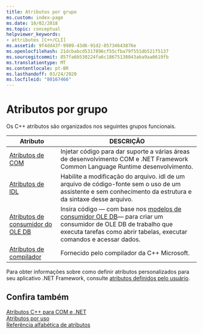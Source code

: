 ```yaml
---
title: Atributos por grupo
ms.custom: index-page
ms.date: 10/02/2018
ms.topic: conceptual
helpviewer_keywords:
- attributes [C++/CLI]
ms.assetid: 9f4dd43f-9909-43d6-91d2-05734643876e
ms.openlocfilehash: 21dcbabcd5317896cf55cfba79f551db521f5137
ms.sourcegitcommit: 857fa6b530224fa6c18675138043aba9aa0619fb
ms.translationtype: MT
ms.contentlocale: pt-BR
ms.lasthandoff: 03/24/2020
ms.locfileid: "80167466"
---
```

# <a name="attributes-by-group"></a>Atributos por grupo

Os C++ atributos são organizados nos seguintes grupos funcionais.

|Atributo|DESCRIÇÃO|
|---------------|-----------------|
|[Atributos de COM](com-attributes.md)|Injetar código para dar suporte a várias áreas de desenvolvimento COM e .NET Framework Common Language Runtime desenvolvimento.|
|[Atributos de IDL](idl-attributes.md)|Habilite a modificação do arquivo. idl de um arquivo de código-fonte sem o uso de um assistente e sem conhecimento da estrutura e da sintaxe desse arquivo.|
|[Atributos de consumidor do OLE DB](ole-db-consumer-attributes.md)|Insira código — com base nos [modelos de consumidor OLE DB](../../data/oledb/ole-db-consumer-templates-reference.md)— para criar um consumidor de OLE DB de trabalho que executa tarefas como abrir tabelas, executar comandos e acessar dados.|
|[Atributos de compilador](compiler-attributes.md)|Fornecido pelo compilador da C++ Microsoft.|

Para obter informações sobre como definir atributos personalizados para seu aplicativo .NET Framework, consulte [atributos definidos pelo usuário](../../extensions/user-defined-attributes-cpp-component-extensions.md).

## <a name="see-also"></a>Confira também

[Atributos C++ para COM e .NET](cpp-attributes-com-net.md)<br/>
[Atributos por uso](attributes-by-usage.md)<br/>
[Referência alfabética de atributos](attributes-alphabetical-reference.md)

